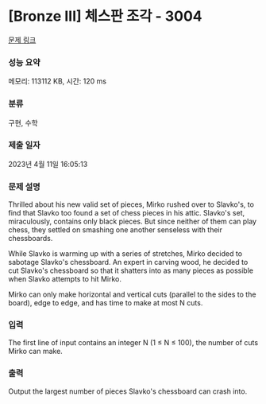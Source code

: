 # [Bronze III] 체스판 조각 - 3004 

[문제 링크](https://www.acmicpc.net/problem/3004) 

### 성능 요약

메모리: 113112 KB, 시간: 120 ms

### 분류

구현, 수학

### 제출 일자

2023년 4월 11일 16:05:13

### 문제 설명

<p>Thrilled about his new valid set of pieces, Mirko rushed over to Slavko's, to find that Slavko too found a set of chess pieces in his attic. Slavko's set, miraculously, contains only black pieces. But since neither of them can play chess, they settled on smashing one another senseless with their chessboards. </p>

<p>While Slavko is warming up with a series of stretches, Mirko decided to sabotage Slavko's chessboard. An expert in carving wood, he decided to cut Slavko's chessboard so that it shatters into as many pieces as possible when Slavko attempts to hit Mirko. </p>

<p>Mirko can only make horizontal and vertical cuts (parallel to the sides to the board), edge to edge, and has time to make at most N cuts. </p>

### 입력 

 <p>The first line of input contains an integer N (1 ≤ N ≤ 100), the number of cuts Mirko can make. </p>

<p> </p>

### 출력 

 <p>Output the largest number of pieces Slavko's chessboard can crash into. </p>

<p> </p>

